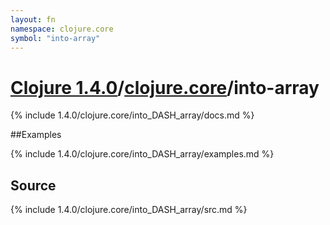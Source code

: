 ```yaml
---
layout: fn
namespace: clojure.core
symbol: "into-array"
---
```


# [Clojure 1.4.0](../../)/[clojure.core](../)/into-array

{% include 1.4.0/clojure.core/into_DASH_array/docs.md %}

##Examples

{% include 1.4.0/clojure.core/into_DASH_array/examples.md %}
## Source
{% include 1.4.0/clojure.core/into_DASH_array/src.md %}

